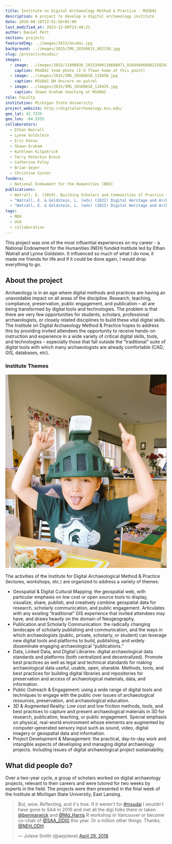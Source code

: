 ```yaml
---
title: Institute on Digital Archaeology Method & Practice - MSUDAI
description: A project to develop a digital archaeology institute
date: 2016-08-16T22:51:56+01:00
last_modified_at: 2023-12-09T23:48:21
author: Daniel Pett
section: projects
featuredImg: ../images/2015/msudai.jpg
background: ../images/2015/IMG_20160815_082150.jpg
slug: /projects/msudai/
images: 
  - image: ../images/2015/11890036_10153490116686071_8264466668821582921_o.jpeg
    caption: MSUDAI team photo (I'd flown home at this point)
  - image: ../images/2015/IMG_20160818_133658.jpg
    caption: MSUDAI DH Unicorn on patrol
  - image: ../images/2015/IMG_20160818_134425.jpg
    caption: Shawn Graham teaching at MSUDAI
role: Faculty
institution: Michigan State University
project_website: http://digitalarchaeology.msu.edu/
geo_lat: 42.7325
geo_lon: -84.5555
collaborators:
  - Ethan Watrall
  - Lynne Goldstein
  - Eric Kansa
  - Shawn Graham
  - Kathleen Kilpatrick
  - Terry Peterkin Brock
  - Catherine Foley
  - Brian Geyer
  - Christine Szuter
funders: 
  - National Endowment for the Humanities (NEH)
publications:
  - Watrall, E. (2019). Building Scholars and Communities of Practice in Digital Heritage and Archaeology. Advances in Archaeological Practice, 7(2), 140-151. doi:10.1017/aap.2019.1
  - "Watrall, E. & Goldstein, L. (eds) (2022) Digital Heritage and Archaeology in Practice: Data, Ethics, and Professionalism" 
  - "Watrall, E. & Goldstein, L. (eds) (2022) Digital Heritage and Archaeology in Practice: Presentation, Teaching, and Engagement"
tags:
  - NEH
  - USA
  - collaboration
---
```

This project was one of the most influential experiences on my career - a National Endowment for the Humanities (NEH) funded Institute led by Ethan Watrall and Lynne Goldstein. 
It influenced so much of what I do now, it made me friends for life and if it could be done again, I would drop everything to go.

## About the project
Archaeology is in an age where digital methods and practices are having an unavoidable impact on all areas of the discipline.  Research, teaching, compliance, preservation, public engagement, and publication – all are being transformed by digital tools and technologies.  The problem is that  there are very few opportunities for students, scholars, professional archaeologists, or closely related disciplines to build these vital digital skills. The Institute on Digital Archaeology Method & Practice hopes to address this by providing invited attendees the opportunity to receive hands-on instruction and experience in a wide variety of critical digital skills, tools, and technologies – especially those that fall outside the “traditional” suite of digital tools with which many archaeologists are already comfortable (CAD, GIS, databases, etc).

### Institute Themes
![Massimo in his MSU Spartans helmet, a souvenir from the Institute](../images/2015/DPj4Ok0WsAAKXuP.jpeg)

The activities of the Institute for Digital Archaeological Method & Practice (lectures, workshops, etc.) are organized to address a variety of themes:

* Geospatial & Digital Cultural Mapping: the geospatial web, with particular emphasis on low cost or open source tools to display, visualize, share, publish, and creatively combine geospatial data for research, scholarly communication, and public engagement. Articulates with any existing “traditional” GIS experience that invited attendees may have, and draws heavily on the domain of Neogeography.
* Publication and Scholarly Communication: the radically changing landscape of scholarly publishing and communication, and the ways in which archaeologists (public, private, scholarly, or student) can leverage new digital tools and platforms to build, publishing, and widely disseminate engaging archaeological “publications.”
* Data, Linked Data, and Digital Libraries: digital archaeological data standards and platforms (both centralized and decentralized). Promote best practices as well as legal and technical standards for making archaeological data useful, usable, open, sharable. Methods, tools, and best practices for building digital libraries and repositories for preservation and access of archaeological materials, data, and information.
* Public Outreach & Engagement: using a wide range of digital tools and techniques to engage with the public over issues of archaeological resources, preservation, and archaeological education.
* 3D & Augmented Reality: Low cost and low friction methods, tools, and best practices to capture and present archaeological materials in 3D for research, publication, teaching, or public engagement. Special emphasis on physical, real-world environment whose elements are augmented by computer-generated sensory input such as sound, video, digital imagery or geospatial data and information.
* Project Development & Management: the practical, day-to-day work and intangible aspects of developing and managing digital archaeology projects. Including issues of digital archaeological project sustainability.

## What did people do?

Over a two-year cycle, a group of scholars worked on digital archaeology projects, relevant to their careers and were tutored for two 
weeks by experts in the field. The projects were then presented in the final week of the Institute at Michigan State University, East Lansing. 

<blockquote class="twitter-tweet"><p lang="en" dir="ltr">But, wow. Reflecting, and it&#39;s true. If it weren&#39;t for <a href="https://twitter.com/hashtag/msudai?src=hash&amp;ref_src=twsrc%5Etfw">#msudai</a> I wouldn&#39;t have gone to SAA in 2016 and met all the digi folks there or taken <a href="https://twitter.com/benmarwick?ref_src=twsrc%5Etfw">@benmarwick</a> and <a href="https://twitter.com/Md_Harris?ref_src=twsrc%5Etfw">@Md_Harris</a> R workshop in Vancouver or become co-chair of <a href="https://twitter.com/SAA_DDIG?ref_src=twsrc%5Etfw">@SAA_DDIG</a> this year. Or a million other things. Thanks, <a href="https://twitter.com/NEH_ODH?ref_src=twsrc%5Etfw">@NEH_ODH</a>.</p>&mdash; Jolene Smith (@aejolene) <a href="https://twitter.com/aejolene/status/990739999204302856?ref_src=twsrc%5Etfw">April 29, 2018</a></blockquote> 
